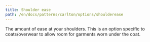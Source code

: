 ```yaml
---
title: Shoulder ease
path: /en/docs/patterns/carlton/options/shoulderease
---
```


The amount of ease at your shoulders. This is an option specific to coats/overwear to allow room for garments worn under the coat.